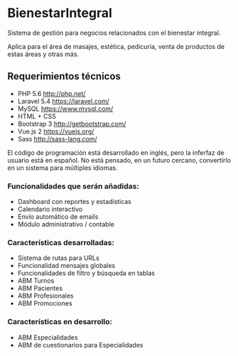 <h1>BienestarIntegral</h1>
<p>Sistema de gestión para negocios relacionados con el bienestar integral.</p> 
<p>Aplica para el área de masajes, estética, pedicuría, venta de productos de estas áreas y otras más.</p>
<h2>Requerimientos técnicos</h2>
<ul>
	<li>PHP 5.6 <a href="http://php.net/">http://php.net/</a></li>
	<li>Laravel 5.4 <a href="https://laravel.com/">https://laravel.com/</a></li>
	<li>MySQL <a href="https://www.mysql.com/">https://www.mysql.com/</a></li>
	<li>HTML + CSS</li>
	<li>Bootstrap 3 <a href="http://getbootstrap.com/">http://getbootstrap.com/</a></li>
	<li>Vue.js 2 <a href="https://vuejs.org/">https://vuejs.org/</a></li>
	<li>Sass <a href="http://sass-lang.com/">http://sass-lang.com/</a></li>
</ul>
<p>El código de programación está desarrollado en inglés, pero la inferfaz de usuario está en español. No está pensado, en un futuro cercano, convertirlo en un sistema para múltiples idiomas.</p>
<h3>Funcionalidades que serán añadidas:</h3>
<ul>
	<li>Dashboard con reportes y estadísticas</li>
	<li>Calendario interactivo</li>
	<li>Envío automático de emails</li>
	<li>Módulo administrativo / contable</li>
</ul>
<h3>Características desarrolladas:</h3>
<ul>
	<li>Sistema de rutas para URLs</li>
	<li>Funcionalidad mensajes globales</li>
	<li>Funcionalidades de filtro y búsqueda en tablas</li>
	<li>ABM Turnos</li>
	<li>ABM Pacientes</li>
	<li>ABM Profesionales</li>
	<li>ABM Promociones</li>
</ul>
<h3>Características en desarrollo:</h3>
<ul>
	<li>ABM Especialidades</li>
	<li>ABM de cuestionarios para Especialidades</li>
</ul>